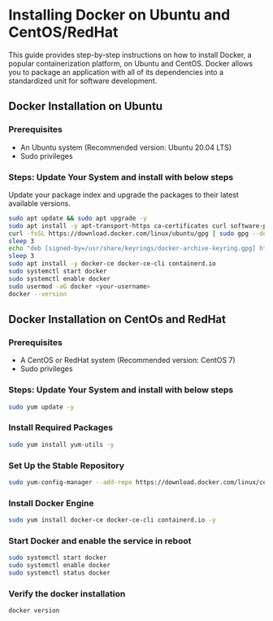 # Installing Docker on Ubuntu and CentOS/RedHat

This guide provides step-by-step instructions on how to install Docker, a popular containerization platform, on Ubuntu and CentOS. Docker allows you to package an application with all of its dependencies into a standardized unit for software development.

## Docker Installation on Ubuntu

### Prerequisites
- An Ubuntu system (Recommended version: Ubuntu 20.04 LTS)
- Sudo privileges

### Steps: Update Your System and install with below steps
Update your package index and upgrade the packages to their latest available versions.

```bash
sudo apt update && sudo apt upgrade -y
sudo apt install -y apt-transport-https ca-certificates curl software-properties-common
curl -fsSL https://download.docker.com/linux/ubuntu/gpg | sudo gpg --dearmor -o /usr/share/keyrings/docker-archive-keyring.gpg
sleep 3
echo "deb [signed-by=/usr/share/keyrings/docker-archive-keyring.gpg] https://download.docker.com/linux/ubuntu $(lsb_release -cs) stable" | sudo tee /etc/apt/sources.list.d/docker.list > /dev/null
sleep 3
sudo apt install -y docker-ce docker-ce-cli containerd.io
sudo systemctl start docker
sudo systemctl enable docker
sudo usermod -aG docker <your-username>
docker --version
````

## Docker Installation on CentOs and RedHat

### Prerequisites
- A CentOS or RedHat system (Recommended version: CentOS 7)
- Sudo privileges

### Steps: Update Your System and install with below steps
```bash
sudo yum update -y
````
### Install Required Packages
```bash
sudo yum install yum-utils -y
```
### Set Up the Stable Repository
```bash
sudo yum-config-manager --add-repo https://download.docker.com/linux/centos/docker-ce.repo
```
### Install Docker Engine
```bash
sudo yum install docker-ce docker-ce-cli containerd.io -y
```
### Start Docker and enable the service in reboot
```bash
sudo systemctl start docker
sudo systemctl enable docker
sudo systemctl status docker
```
### Verify the docker installation 
```bash
docker version
```



